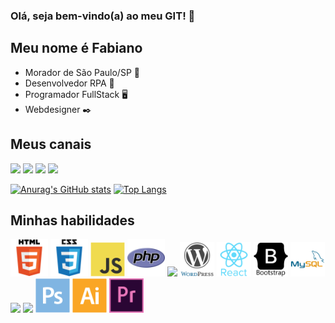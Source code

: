 ### Olá, seja bem-vindo(a) ao meu GIT! :vulcan_salute:
## Meu nome é Fabiano
- Morador de São Paulo/SP :house_with_garden:
- Desenvolvedor RPA :robot:
- Programador FullStack :desktop_computer:
- Webdesigner :black_nib:




## Meus canais
<a href="https://web.facebook.com/fabiano.silvasantos.96/" target="_blank"><img width="70" src="https://cdn-icons-png.flaticon.com/512/725/725289.png"></a>    <a href="https://www.instagram.com/fabianossantos/" target="_blank"><img width="70"  src="https://cdn-icons-png.flaticon.com/512/1014/1014650.png"></a>    <a href="https://twitter.com/fabiano_ssantos" target="_blank"><img width="70" src="https://cdn-icons-png.flaticon.com/512/356/356025.png"></a>    <a href="https://www.behance.net/fabianossantos" target="_blank"><img width="70"  src="https://cdn-icons-png.flaticon.com/512/255/255308.png"></a> 



[![Anurag's GitHub stats](https://github-readme-stats.vercel.app/api?username=fabianosantos79&show_icons=true&theme=transparent)](https://github.com/fabianosantos79/github-readme-stats)
[![Top Langs](https://github-readme-stats.vercel.app/api/top-langs/?username=fabianosantos79&count=3)](https://github.com/fabianosantos79/github-readme-stats)




## Minhas habilidades
<img width="60" src="https://raw.githubusercontent.com/devicons/devicon/master/icons/html5/html5-original-wordmark.svg" />  <img width="60" src="https://raw.githubusercontent.com/devicons/devicon/master/icons/css3/css3-original-wordmark.svg" />  <img width="55" src="https://raw.githubusercontent.com/devicons/devicon/master/icons/javascript/javascript-original.svg" />  <img width="60" src="https://raw.githubusercontent.com/devicons/devicon/master/icons/php/php-original.svg" />  <img width="60" 
src="https://cdn.jsdelivr.net/gh/devicons/devicon/icons/java/java-original-wordmark.svg" />  <img width="55" src="https://raw.githubusercontent.com/devicons/devicon/master/icons/wordpress/wordpress-original.svg" />  <img width="55" src="https://raw.githubusercontent.com/devicons/devicon/master/icons/react/react-original-wordmark.svg" />  <img width="55" src="https://raw.githubusercontent.com/devicons/devicon/master/icons/bootstrap/bootstrap-plain-wordmark.svg" />  <img width="55" src="https://raw.githubusercontent.com/devicons/devicon/master/icons/mysql/mysql-original-wordmark.svg" />  <img width="55" src="https://cdn.jsdelivr.net/gh/devicons/devicon/icons/sass/sass-original.svg" />  <img width="55" 
src="https://cdn.jsdelivr.net/gh/devicons/devicon/icons/typescript/typescript-original.svg" />  <img width="55" 
src="https://raw.githubusercontent.com/devicons/devicon/master/icons/photoshop/photoshop-plain.svg" />  <img width="55" src="https://raw.githubusercontent.com/devicons/devicon/master/icons/illustrator/illustrator-plain.svg" />  <img width="55" src="https://raw.githubusercontent.com/devicons/devicon/master/icons/premierepro/premierepro-original.svg" />







<!--
**fabianosantos79/fabianosantos79** is a ✨ _special_ ✨ repository because its `README.md` (this file) appears on your GitHub profile.

Here are some ideas to get you started:

- 🔭 I’m currently working on ...
- 🌱 I’m currently learning ...
- 👯 I’m looking to collaborate on ...
- 🤔 I’m looking for help with ...
- 💬 Ask me about ...
- 📫 How to reach me: ...
- 😄 Pronouns: ...
- ⚡ Fun fact: ...
-->
